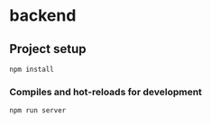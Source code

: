 # backend

## Project setup
```
npm install
```

### Compiles and hot-reloads for development
```
npm run server
```